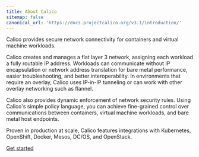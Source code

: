 ```yaml
---
title: About Calico
sitemap: false 
canonical_url: 'https://docs.projectcalico.org/v3.1/introduction/'
---
```


Calico provides secure network connectivity for 
containers and virtual machine workloads.

Calico creates and manages a flat layer 3 network, 
assigning each workload a fully routable IP address. 
Workloads can communicate without IP encapsulation 
or network address translation for bare metal 
performance, easier troubleshooting, and better 
interoperability. In environments that require an 
overlay, Calico uses IP-in-IP tunneling or can work 
with other overlay networking such as flannel.

Calico also provides dynamic enforcement of network 
security rules. Using Calico's simple policy language, 
you can achieve fine-grained control over communications 
between containers, virtual machine workloads, and 
bare metal host endpoints.

Proven in production at scale, Calico features 
integrations with Kubernetes, OpenShift, Docker, 
Mesos, DC/OS, and OpenStack.

<a href="/{{page.version}}/getting-started/" class="btn btn-primary btn-lg">Get started</a>
